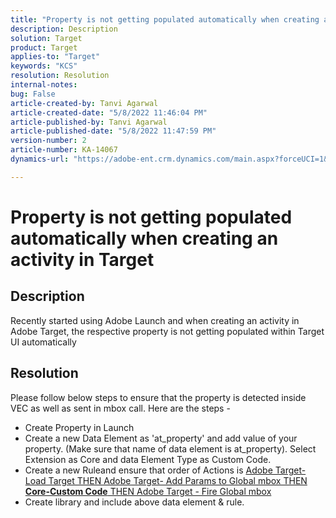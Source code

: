 ```yaml
---
title: "Property is not getting populated automatically when creating an activity in Target"
description: Description
solution: Target
product: Target
applies-to: "Target"
keywords: "KCS"
resolution: Resolution
internal-notes: 
bug: False
article-created-by: Tanvi Agarwal
article-created-date: "5/8/2022 11:46:04 PM"
article-published-by: Tanvi Agarwal
article-published-date: "5/8/2022 11:47:59 PM"
version-number: 2
article-number: KA-14067
dynamics-url: "https://adobe-ent.crm.dynamics.com/main.aspx?forceUCI=1&pagetype=entityrecord&etn=knowledgearticle&id=31528a01-29cf-ec11-a7b5-0022480a8d10"

---
```

# Property is not getting populated automatically when creating an activity in Target

## Description


Recently started using Adobe Launch and when creating an activity in Adobe Target, the respective property is not getting populated within Target UI automatically


## Resolution


Please follow below steps to ensure that the property is detected inside VEC as well as sent in mbox call. Here are the steps -

- Create Property in Launch
- Create a new Data Element as 'at_property' and add value of your property. (Make sure that name of data element is at_property). Select Extension as Core and data Element Type as Custom Code.
- Create a new Ruleand ensure that order of Actions is  <u>Adobe Target-Load Target THEN Adobe Target- Add Params to Global mbox THEN <b>Core-Custom Code</b> THEN Adobe Target - Fire Global mbox</u>
- Create library and include above data element & rule.



